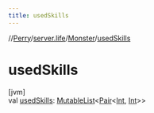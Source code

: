 ```yaml
---
title: usedSkills
---
```

//[Perry](../../../index.html)/[server.life](../index.html)/[Monster](index.html)/[usedSkills](used-skills.html)



# usedSkills



[jvm]\
val [usedSkills](used-skills.html): [MutableList](https://kotlinlang.org/api/latest/jvm/stdlib/kotlin.collections/-mutable-list/index.html)&lt;[Pair](https://kotlinlang.org/api/latest/jvm/stdlib/kotlin/-pair/index.html)&lt;[Int](https://kotlinlang.org/api/latest/jvm/stdlib/kotlin/-int/index.html), [Int](https://kotlinlang.org/api/latest/jvm/stdlib/kotlin/-int/index.html)&gt;&gt;




